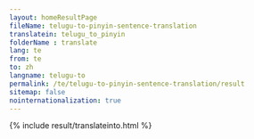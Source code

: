 ```yaml
---
layout: homeResultPage
fileName: telugu-to-pinyin-sentence-translation
translatein: telugu_to_pinyin
folderName : translate
lang: te
from: te
to: zh
langname: telugu-to
permalink: /te/telugu-to-pinyin-sentence-translation/result
sitemap: false
nointernationalization: true
---
```

{% include result/translateinto.html %}

<script src="/js/result/translation.js" data-foldername="{{page.folderName}}" data-lang="{{page.lang}}"></script>
